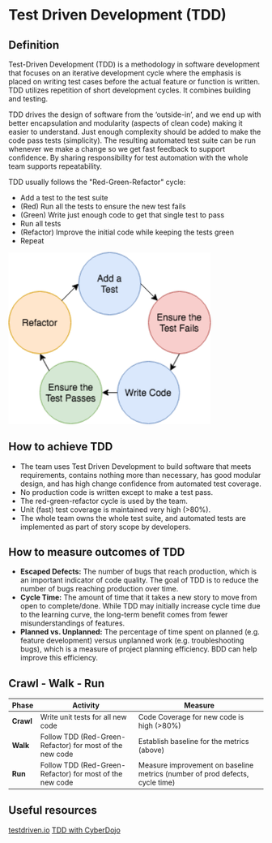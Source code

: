 # **Test Driven Development (TDD)**

## Definition

Test-Driven Development (TDD) is a methodology in software development that focuses on an iterative development cycle where the emphasis is placed on writing test cases before the actual feature or function is written. TDD utilizes repetition of short development cycles. It combines building and testing.

TDD drives the design of software from the ‘outside-in’, and we end up with better encapsulation and modularity (aspects of clean code) making it easier to understand.  Just enough complexity should be added to make the code pass tests (simplicity). The resulting automated test suite can be run whenever we make a change so we get fast feedback to support confidence.  By sharing responsibility for test automation with the whole team supports repeatability.​

​TDD usually follows the "Red-Green-Refactor" cycle:

- Add a test to the test suite
- (Red) Run all the tests to ensure the new test fails
- (Green) Write just enough code to get that single test to pass
- Run all tests
- (Refactor) Improve the initial code while keeping the tests green
- Repeat

<img src="./../assets/tdd.png" alt="TDD" width="400"/>

## How to achieve TDD

- The team uses Test Driven Development to build software that meets requirements, contains nothing more than necessary, has good modular design, and has high change confidence from automated test coverage.  ​
- No production code is written except to make a test pass.  ​
- The red-green-refactor cycle is used by the team.  ​
- Unit (fast) test coverage is maintained very high (>80%). ​
- The whole team owns the whole test suite, and automated tests are implemented as part of story scope by developers.

## How to measure outcomes of TDD

- **Escaped Defects:** The number of bugs that reach production, which is an important indicator of code quality. The goal of TDD is to reduce the number of bugs reaching production over time.
- **Cycle Time:** The amount of time that it takes a new story to move from open to complete/done. While TDD may initially increase cycle time due to the learning curve, the long-term benefit comes from fewer misunderstandings of features.
- **Planned vs. Unplanned:** The percentage of time spent on planned (e.g. feature development) versus unplanned work (e.g. troubleshooting bugs), which is a measure of project planning efficiency. BDD can help improve this efficiency.

## Crawl - Walk - Run

| Phase | Activity| Measure|
| ------ | ------- | ----- |
| **Crawl** | Write unit tests for all new code | Code Coverage for new code is high (>80%) |
| **Walk** | Follow TDD (Red-Green-Refactor) for most of the new code | Establish baseline for the metrics (above)  |
| **Run** |Follow TDD (Red-Green-Refactor) for most of the new code | Measure improvement on baseline metrics (number of prod defects, cycle time)|

## Useful resources

[testdriven.io](https://testdriven.io/)
[TDD with CyberDojo](https://medium.com/@Sriram23/tdd-with-cyber-dojo-1a1ce2324730)
